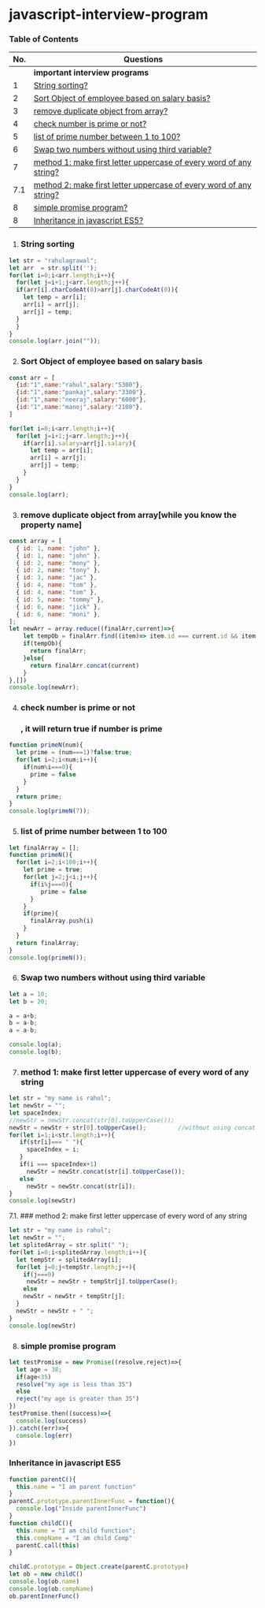 # javascript-interview-program

### Table of Contents

| No. | Questions |
| --- | --------- |
|   | **important interview programs** |
|1  | [String sorting?](#String-sorting) |
|2  | [Sort Object of employee based on salary basis?](#Sort-Object-of-employee-based-on-salary-basis) |
|3  | [remove duplicate object from array?](#remove-duplicate-object-from-array) |
|4  | [check number is prime or not?](#check-number-is-prime-or-not) |
|5  | [list of prime number between 1 to 100?](#list-of-prime-number-between-1-to-100) |
|6  | [Swap two numbers without using third variable?](#Swap-two-numbers-without-using-third-variable) |
|7  | [method 1: make first letter uppercase of every word of any string?](#method-1-make-first-letter-uppercase-of-every-word-of-any-string) |
|7.1| [method 2: make first letter uppercase of every word of any string?](#method-2-make-first-letter-uppercase-of-every-word-of-any-string) |
|8  | [simple promise program?](#simple-promise-program) |
|8  | [Inheritance in javascript ES5?](#Inheritance-in-javascript-ES5) |

1. ### String sorting

```javascript
let str = "rahulagrawal";
let arr  = str.split('');
for(let i=0;i<arr.length;i++){
  for(let j=i+1;j<arr.length;j++){
  if(arr[i].charCodeAt(0)>arr[j].charCodeAt(0)){
    let temp = arr[i];
    arr[i] = arr[j];
    arr[j] = temp;
  }
  }
}
console.log(arr.join(""));
```

2. ### Sort Object of employee based on salary basis

```javascript
const arr = [
  {id:"1",name:"rahul",salary:"5300"},
  {id:"1",name:"pankaj",salary:"3300"},
  {id:"1",name:"neeraj",salary:"6000"},
  {id:"1",name:"manoj",salary:"2100"},
]

for(let i=0;i<arr.length;i++){
  for(let j=i+1;j<arr.length;j++){
    if(arr[i].salary>arr[j].salary){
      let temp = arr[i];
      arr[i] = arr[j];
      arr[j] = temp;
    }
  }
}
console.log(arr);
```
3. ### remove duplicate object from array[while you know the property name]

```javascript
const array = [
  { id: 1, name: "john" },
  { id: 1, name: "john" },
  { id: 2, name: "mony" },
  { id: 2, name: "tony" },
  { id: 3, name: "jac" },
  { id: 4, name: "tom" },
  { id: 4, name: "tom" },
  { id: 5, name: "tommy" },
  { id: 6, name: "jick" },
  { id: 6, name: "moni" },
];
let newArr = array.reduce((finalArr,current)=>{
    let tempOb = finalArr.find((item)=> item.id === current.id && item.name === current.name)
    if(tempOb){
      return finalArr;
    }else{
      return finalArr.concat(current)
    } 
},[])
console.log(newArr);
```

4. ### check number is prime or not
    ### , it will return true if number is prime
```javascript
function primeN(num){
  let prime = (num===1)?false:true;
  for(let i=2;i<num;i++){
    if(num%i===0){
      prime = false
    }
  }
  return prime;
}
console.log(primeN(7));
```

5. ### list of prime number between 1 to 100

```javascript
let finalArray = [];
function primeN(){
  for(let i=2;i<100;i++){
    let prime = true;
    for(let j=2;j<i;j++){
      if(i%j===0){
         prime = false
      }
    }
    if(prime){
      finalArray.push(i)
    }
  }
  return finalArray;
}
console.log(primeN());
```
6. ### Swap two numbers without using third variable
```javascript
let a = 10;
let b = 20;

a = a+b;
b = a-b;
a = a-b;

console.log(a);
console.log(b);
```
7. ### method 1: make first letter uppercase of every word of any string

```javascript
let str = "my name is rahul";
let newStr = "";
let spaceIndex;
//newStr = newStr.concat(str[0].toUpperCase());
newStr = newStr + str[0].toUpperCase();         //without using concat method
for(let i=1;i<str.length;i++){
   if(str[i]=== " "){
     spaceIndex = i;
   }
   if(i === spaceIndex+1)
     newStr = newStr.concat(str[i].toUpperCase());
   else
     newStr = newStr.concat(str[i]);
}
console.log(newStr)
```
7.1. ### method 2: make first letter uppercase of every word of any string

```javascript
let str = "my name is rahul";
let newStr = "";
let splitedArray = str.split(" ");
for(let i=0;i<splitedArray.length;i++){
  let tempStr = splitedArray[i];
  for(let j=0;j<tempStr.length;j++){
    if(j===0)
     newStr = newStr + tempStr[j].toUpperCase(); 
    else
    newStr = newStr + tempStr[j];
  }
  newStr = newStr + " ";
}
console.log(newStr)
```
8. ### simple promise program

```javascript
let testPromise = new Promise((resolve,reject)=>{
  let age = 38;
  if(age<35)
  resolve("my age is less than 35")
  else
  reject("my age is greater than 35")
})
testPromise.then((success)=>{
  console.log(success)
}).catch((err)=>{
  console.log(err)
})
```
### Inheritance in javascript ES5
```javascript
function parentC(){
  this.name = "I am parent function"
}
parentC.prototype.parentInnerFunc = function(){
  console.log("Inside parentInnerFunc")
}
function childC(){
  this.name = "I am child function";
  this.compName = "I am child Comp"
  parentC.call(this)
}

childC.prototype = Object.create(parentC.prototype)
let ob = new childC()
console.log(ob.name)
console.log(ob.compName)
ob.parentInnerFunc()
```
